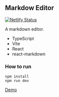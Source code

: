 ## Markdow Editor

[![Netlify Status](https://api.netlify.com/api/v1/badges/2ca67982-1e69-4187-9dda-c5df21180b32/deploy-status)](https://app.netlify.com/sites/markdow-preview/deploys)

A markdown editor.

- TypeScript
- Vite
- React
- react-markdown

### How to run

```
npm install
npm run dev
```

[Demo](https://markdow-preview.netlify.app)
